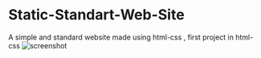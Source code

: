 # Static-Standart-Web-Site
A simple and standard website made using html-css  , first project in html-css
![screenshot](https://onuryuksekkaya.com/wp-content/uploads/2020/12/screencapture-file-C-Users-onurm-Desktop-Docs-Web-hello-html-2020-12-10-13_47_49.jpg)
